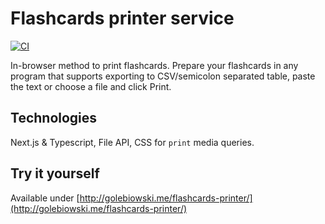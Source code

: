 # Flashcards printer service

[![CI](https://github.com/mgolebiowski/flashcards-printer/actions/workflows/main.yml/badge.svg)](https://github.com/mgolebiowski/flashcards-printer/actions/workflows/main.yml)

In-browser method to print flashcards. Prepare your flashcards in any program that supports exporting to CSV/semicolon separated table, paste the text or choose a file and click Print.

## Technologies

Next.js & Typescript, File API, CSS for `print` media queries.

## Try it yourself

Available under [http://golebiowski.me/flashcards-printer/](http://golebiowski.me/flashcards-printer/)